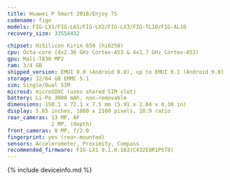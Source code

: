 ```yaml
---
title: Huawei P Smart 2018/Enjoy 7S
codename: figo
models: FIG-LX1/FIG-LA1/FIG-LX2/FIG-LX3/FIG-TL10/FIG-AL10
recovery_size: 33554432

chipset: HiSilicon Kirin 659 (hi6250)
cpu: Octa-core (4x2.36 GHz Cortex-A53 & 4x1.7 GHz Cortex-A53)
gpu: Mali-T830 MP2
ram: 3/4 GB
shipped_version: EMUI 8.0 (Android 8.0), up to EMUI 9.1 (Android 9.0)
storage: 32/64 GB EMMC 5.1
sim: Single/Dual SIM
microsd: microSDXC (uses shared SIM slot)
battery: Li-Po 3000 mAh, non-removable
dimensions: 150.1 x 72.1 x 7.5 mm (5.91 x 2.84 x 0.30 in)
display: 5.65 inches, 1080 x 2160 pixels, 18:9 ratio
rear_cameras: 13 MP, AF
              2 MP, (depth)
front_cameras: 8 MP, f/2.0
fingerprint: yes (rear-mounted)
sensors: Accelerometer, Proximity, Compass
recommended_firmware: FIG-LX1 9.1.0.163(C432E8R1P5T8)
---
```


{% include deviceinfo.md %}
